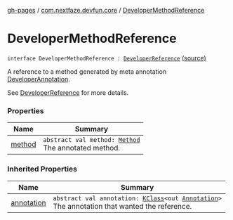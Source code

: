[gh-pages](../../index.md) / [com.nextfaze.devfun.core](../index.md) / [DeveloperMethodReference](./index.md)

# DeveloperMethodReference

`interface DeveloperMethodReference : `[`DeveloperReference`](../-developer-reference/index.md) [(source)](https://github.com/NextFaze/dev-fun/tree/master/devfun-annotations/src/main/java/com/nextfaze/devfun/core/Definitions.kt#L173)

A reference to a method generated by meta annotation [DeveloperAnnotation](../../com.nextfaze.devfun.annotations/-developer-annotation/index.md).

See [DeveloperReference](../-developer-reference/index.md) for more details.

### Properties

| Name | Summary |
|---|---|
| [method](method.md) | `abstract val method: `[`Method`](https://developer.android.com/reference/java/lang/reflect/Method.html)<br>The annotated method. |

### Inherited Properties

| Name | Summary |
|---|---|
| [annotation](../-developer-reference/annotation.md) | `abstract val annotation: `[`KClass`](https://kotlinlang.org/api/latest/jvm/stdlib/kotlin.reflect/-k-class/index.html)`<out `[`Annotation`](https://kotlinlang.org/api/latest/jvm/stdlib/kotlin/-annotation/index.html)`>`<br>The annotation that wanted the reference. |
